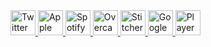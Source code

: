 <script src="https://apps.elfsight.com/p/platform.js" defer></script>
<div class="elfsight-app-c0242286-be41-4158-a875-180c47c3b573"></div>
 
  
<div class="social-media-links">
    <a href="https://twitter.com/asiamatterspod" class="social-media-link">
        <img src="{{site.url}}/assets/img/twitter.svg" alt="Twitter" height="40" />
    </a>
    <a href="https://podcasts.apple.com/au/podcast/asia-matters/id1487381702" class="social-media-link">
        <img src="{{site.url}}/assets/img/apple.svg" alt="Apple Podcasts" height="40" />
    </a>
    <a href="https://open.spotify.com/show/082TzXLKRDY5ZbW0KRlalC" class="social-media-link">
        <img src="{{site.url}}/assets/img/spotify.svg" alt="Spotify" height="40" />
    </a>
    <a href="https://overcast.fm/itunes1487381702/asia-matters" class="social-media-link">
        <img src="{{site.url}}/assets/img/overcast.svg" alt="Overcast" height="40" />
    </a>
    <a href="https://www.stitcher.com/podcast/asia-matters" class="social-media-link">
        <img src="{{site.url}}/assets/img/stitcher.svg" alt="Stitcher" height="40" />
    </a>
    <a href="https://podcasts.google.com/feed/aHR0cHM6Ly9mZWVkcy5idXp6c3Byb3V0LmNvbS82OTkxODcucnNz">
        <img src="{{site.url}}/assets/img/google.svg" alt="Google Podcasts" height="40" />
    </a>
    <a href="https://player.fm/series/asia-matters">
        <img src="{{site.url}}/assets/img/player-fm.svg" alt="Player FM" height="40" />
    </a>
